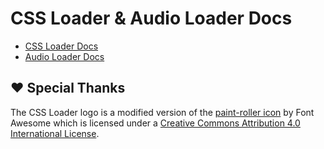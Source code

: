 # CSS Loader & Audio Loader Docs
- [CSS Loader Docs](/CSSLoader/README.md)
- [Audio Loader Docs](/AudioLoader/README.md)

## ❤️ Special Thanks

The CSS Loader logo is a modified version of the [paint-roller icon](https://fontawesome.com/icons/paint-roller?s=solid&f=classic) by Font Awesome which is licensed under a [Creative Commons Attribution 4.0 International License](https://creativecommons.org/licenses/by/4.0/).
